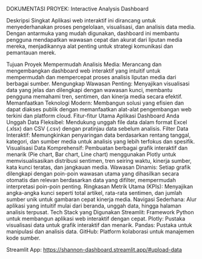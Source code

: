DOKUMENTASI PROYEK: Interactive Analysis Dashboard

Deskripsi Singkat
Aplikasi web interaktif ini dirancang untuk menyederhanakan proses pengelolaan, visualisasi, dan analisis data media. Dengan antarmuka yang mudah digunakan, dashboard ini membantu pengguna mendapatkan wawasan cepat dan akurat dari liputan media mereka, menjadikannya alat penting untuk strategi komunikasi dan pemantauan merek.

Tujuan Proyek
Mempermudah Analisis Media: Merancang dan mengembangkan dashboard web interaktif yang intuitif untuk mempermudah dan mempercepat proses analisis liputan media dari berbagai sumber.
Mengungkap Wawasan Penting: Menyajikan visualisasi data yang jelas dan dilengkapi dengan wawasan kunci, membantu pengguna memahami tren, sentimen, dan kinerja media secara efektif.
Memanfaatkan Teknologi Modern: Membangun solusi yang efisien dan dapat diakses publik dengan memanfaatkan alat-alat pengembangan web terkini dan platform cloud.
Fitur-fitur Utama Aplikasi Dashboard Anda
Unggah Data Fleksibel: Mendukung unggah file data dalam format Excel (.xlsx) dan CSV (.csv) dengan pratinjau data sebelum analisis.
Filter Data Interaktif: Memungkinkan penyaringan data berdasarkan rentang tanggal, kategori, dan sumber media untuk analisis yang lebih terfokus dan spesifik.
Visualisasi Data Komprehensif: Pembuatan berbagai grafik interaktif dan menarik (Pie chart, Bar chart, Line chart) menggunakan Plotly untuk memvisualisasikan distribusi sentimen, tren seiring waktu, kinerja sumber, kata kunci teratas, dan jangkauan media.
Wawasan Dinamis: Setiap grafik dilengkapi dengan poin-poin wawasan utama yang dihasilkan secara otomatis dan relevan berdasarkan data yang difilter, mempermudah interpretasi poin-poin penting.
Ringkasan Metrik Utama (KPIs): Menyajikan angka-angka kunci seperti total artikel, rata-rata sentimen, dan jumlah sumber unik untuk gambaran cepat kinerja media.
Navigasi Sederhana: Alur aplikasi yang intuitif mulai dari beranda, unggah data, hingga halaman analisis terpusat.
Tech Stack yang Digunakan
Streamlit: Framework Python untuk membangun aplikasi web interaktif dengan cepat.
Plotly: Pustaka visualisasi data untuk grafik interaktif dan menarik.
Pandas: Pustaka untuk manipulasi dan analisis data.
GitHub: Platform kolaborasi untuk manajemen kode sumber.

Streamlit App: https://shannon-dashboard.streamlit.app/#upload-data
